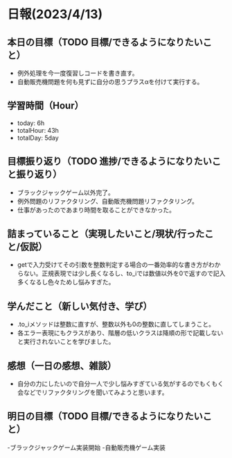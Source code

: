 # 日報(2023/4/13)

## 本日の目標（TODO 目標/できるようになりたいこと）

- 例外処理を今一度復習しコードを書き直す。
- 自動販売機問題を何も見ずに自分の思うプラスαを付けて実行する。

## 学習時間（Hour）
- today: 6h
- totalHour: 43h
- totalDay: 5day

## 目標振り返り（TODO 進捗/できるようになりたいこと振り返り）

- ブラックジャックゲーム以外完了。
- 例外問題のリファクタリング、自動販売機問題リファクタリング。
- 仕事があったのであまり時間を取ることができなかった。

## 詰まっていること（実現したいこと/現状/行ったこと/仮説）

- getで入力受けてその引数を整数判定する場合の一番効率的な書き方がわからない。正規表現では少し長くなるし、to_iでは数値以外を0で返すので記入多くなるし色々ためし悩みすぎた。

## 学んだこと（新しい気付き、学び）

- .to_iメソッドは整数に直すが、整数以外も0の整数に直してしまうこと。
- 各エラー表現にもクラスがあり、階層の低いクラスは降順の形で記載しないと実行されないことを学びました。

## 感想（一日の感想、雑談）

- 自分の力にしたいので自分一人で少し悩みすぎている気がするのでもくもく会などでリファクタリングを聞いてみようと思います。

## 明日の目標（TODO 目標/できるようになりたいこと）
-ブラックジャックゲーム実装開始
-自動販売機ゲーム実装